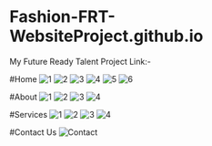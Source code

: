 # Fashion-FRT-WebsiteProject.github.io

My Future Ready Talent Project Link:-  


#Home
![1](https://user-images.githubusercontent.com/109533920/209975726-82a5daa7-c311-449f-b79b-b2ac6a5efc3f.png)
![2](https://user-images.githubusercontent.com/109533920/209975729-5cd14aab-9558-4e52-afe8-e43858b213c8.png)
![3](https://user-images.githubusercontent.com/109533920/209975744-90bf2f8a-eb27-49f1-9445-473ce69e4dab.png)
![4](https://user-images.githubusercontent.com/109533920/209975754-35e863cb-eee9-4aaa-a6f4-b15377e3aebb.png)
![5](https://user-images.githubusercontent.com/109533920/209975769-73021c8b-ed69-42cd-8626-383623cdec14.png)
![6](https://user-images.githubusercontent.com/109533920/209975794-6614cc20-d9a3-4f24-b54c-91ac755221d5.png)

#About
![1](https://user-images.githubusercontent.com/109533920/209978950-68d593da-f350-415c-9ebf-b1f8cc72eb7b.png)
![2](https://user-images.githubusercontent.com/109533920/209978976-6a393737-eab6-44a2-8812-34c7a89e8d52.png)
![3](https://user-images.githubusercontent.com/109533920/209978985-cf2c817b-c42b-4c66-b95f-116076c010b2.png)
![4](https://user-images.githubusercontent.com/109533920/209978996-0968f6de-ac2f-4d26-b834-09440850b5e8.png)

#Services
![1](https://user-images.githubusercontent.com/109533920/209979466-836bd923-8e0a-4d34-9dd0-629b1680896b.png)
![2](https://user-images.githubusercontent.com/109533920/209979471-fd8b8bd6-970e-4a35-b811-6b84d3d5e306.png)
![3](https://user-images.githubusercontent.com/109533920/209979476-64e79909-08de-4bbf-9539-e5faa4771052.png)
![4](https://user-images.githubusercontent.com/109533920/209979490-a0118edd-825d-46e9-a4de-321643163a10.png)

#Contact Us 
![Contact](https://user-images.githubusercontent.com/109533920/209979605-a70a166f-e728-4fbb-accc-4c179f2001ea.png)



